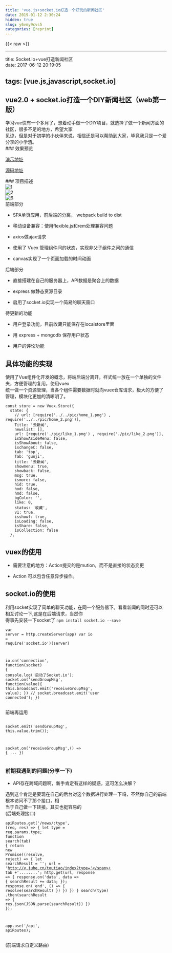 ```yaml
---
title: 'vue.js+socket.io打造一个好玩的新闻社区' 
date: 2019-01-12 2:30:24
hidden: true
slug: y6vmy9cvs5
categories: [reprint]
---
```


{{< raw >}}

                    
<hr>
<p>title: Socket.io+vue打造新闻社区<br>date: 2017-06-12 20:19:05</p>
<h2 id="articleHeader0">tags: [vue.js,javascript,socket.io]</h2>
<h2 id="articleHeader1">vue2.0 + socket.io打造一个DIY新闻社区（web第一版）</h2>
<p>学习vue快有一个多月了，想着动手做一个DIY项目，就选择了做一个新闻方面的社区，很多不足的地方，希望大家  <br>  见谅，但是对于初学的小伙伴来说，相信还是可以帮助到大家，毕竟我只是一个爱分享的小学渣。<br>  ### 效果预览</p>
<p><a href="https://keephhh.com/news" rel="nofollow noreferrer" target="_blank">演示地址</a></p>
<p><a href="https://github.com/keephhh/news" rel="nofollow noreferrer" target="_blank">源码地址 </a></p>
<p>### 项目描述<br><span class="img-wrap"><img data-src="/img/remote/1460000009813479" src="https://static.alili.tech/img/remote/1460000009813479" alt="1" title="1" style="cursor: pointer;"></span><br><span class="img-wrap"><img data-src="/img/remote/1460000009813480?w=375&amp;h=667" src="https://static.alili.tech/img/remote/1460000009813480?w=375&amp;h=667" alt="2" title="2" style="cursor: pointer;"></span><br><span class="img-wrap"><img data-src="/img/remote/1460000009813481" src="https://static.alili.tech/img/remote/1460000009813481" alt="6" title="6" style="cursor: pointer;"></span><br>  前端部分</p>
<ul>
<li><p>SPA单页应用，前后端的分离， webpack build to dist</p></li>
<li><p>移动设备兼容：使用flexible.js和rem处理兼容问题</p></li>
<li><p>axios做ajax请求</p></li>
<li><p>使用了 Vuex 管理组件间的状态，实现非父子组件之间的通信</p></li>
<li><p>canvas实现了一个页面加载的时间动画</p></li>
</ul>
<p>后端部分</p>
<ul>
<li><p>直接搭建在自己的服务器上，API数据是聚合上的数据</p></li>
<li><p>express 做静态资源目录</p></li>
<li><p>启用了socket.io实现一个简易的聊天窗口</p></li>
</ul>
<p>待更新的功能</p>
<ul>
<li><p>用户登录功能，目前收藏只能保存在localstore里面</p></li>
<li><p>用 express + mongodb 保存用户状态</p></li>
<li><p>用户的评论功能</p></li>
</ul>
<h2 id="articleHeader2">具体功能的实现</h2>
<p>使用了Vue组件化开发的概念，将端后端分离开，样式统一放在一个单独的文件夹，方便管理的复用，使用vuex  <br>统一做一个资源管理，当各个组件需要数据时就向vuex仓库请求，极大的方便了管理，模块化更加的清晰明了。</p>
<div class="widget-codetool" style="display:none;">
      <div class="widget-codetool--inner">
      <span class="selectCode code-tool" data-toggle="tooltip" data-placement="top" title="" data-original-title="全选"></span>
      <span type="button" class="copyCode code-tool" data-toggle="tooltip" data-placement="top" data-clipboard-text="const store = new Vuex.Store({
  state: {
    // url: [require('../../pic/home_1.png') , require('../../pic/home_2.png')],
    Title: '云新闻',
    newslist: [],
    url: [require('./pic/like_1.png') , require('./pic/like_2.png')],
    isShowAsideMenu: false,
    isShowAbout: false,
    ischangeC: false,
    tab: 'top',
    Tab: 'guoji',
    title: '云新闻',
    showmenu: true,
    showback: false,
    msg: true,
    ismore: false,
    hid: true,
    hod: false,
    hmd: false,
    bgColor: '',
    like: 0,
    status: '收藏',
    v1: true,
    isshowf: true,
    isLoading: false,
    isShare: false,
    isCollection: false
  },
" title="" data-original-title="复制"></span>
      <span type="button" class="saveToNote code-tool" data-toggle="tooltip" data-placement="top" title="" data-original-title="放进笔记"></span>
      </div>
      </div><pre class="javascript hljs"><code class="javascript"><span class="hljs-keyword">const</span> store = <span class="hljs-keyword">new</span> Vuex.Store({
  <span class="hljs-attr">state</span>: {
    <span class="hljs-comment">// url: [require('../../pic/home_1.png') , require('../../pic/home_2.png')],</span>
    Title: <span class="hljs-string">'云新闻'</span>,
    <span class="hljs-attr">newslist</span>: [],
    <span class="hljs-attr">url</span>: [<span class="hljs-built_in">require</span>(<span class="hljs-string">'./pic/like_1.png'</span>) , <span class="hljs-built_in">require</span>(<span class="hljs-string">'./pic/like_2.png'</span>)],
    <span class="hljs-attr">isShowAsideMenu</span>: <span class="hljs-literal">false</span>,
    <span class="hljs-attr">isShowAbout</span>: <span class="hljs-literal">false</span>,
    <span class="hljs-attr">ischangeC</span>: <span class="hljs-literal">false</span>,
    <span class="hljs-attr">tab</span>: <span class="hljs-string">'top'</span>,
    <span class="hljs-attr">Tab</span>: <span class="hljs-string">'guoji'</span>,
    <span class="hljs-attr">title</span>: <span class="hljs-string">'云新闻'</span>,
    <span class="hljs-attr">showmenu</span>: <span class="hljs-literal">true</span>,
    <span class="hljs-attr">showback</span>: <span class="hljs-literal">false</span>,
    <span class="hljs-attr">msg</span>: <span class="hljs-literal">true</span>,
    <span class="hljs-attr">ismore</span>: <span class="hljs-literal">false</span>,
    <span class="hljs-attr">hid</span>: <span class="hljs-literal">true</span>,
    <span class="hljs-attr">hod</span>: <span class="hljs-literal">false</span>,
    <span class="hljs-attr">hmd</span>: <span class="hljs-literal">false</span>,
    <span class="hljs-attr">bgColor</span>: <span class="hljs-string">''</span>,
    <span class="hljs-attr">like</span>: <span class="hljs-number">0</span>,
    <span class="hljs-attr">status</span>: <span class="hljs-string">'收藏'</span>,
    <span class="hljs-attr">v1</span>: <span class="hljs-literal">true</span>,
    <span class="hljs-attr">isshowf</span>: <span class="hljs-literal">true</span>,
    <span class="hljs-attr">isLoading</span>: <span class="hljs-literal">false</span>,
    <span class="hljs-attr">isShare</span>: <span class="hljs-literal">false</span>,
    <span class="hljs-attr">isCollection</span>: <span class="hljs-literal">false</span>
  },
</code></pre>
<h2 id="articleHeader3">vuex的使用</h2>
<ul>
<li><p>需要注意的地方：Action提交的是mution，而不是直接的状态变更</p></li>
<li><p>Action 可以包含任意异步操作。</p></li>
</ul>
<h2 id="articleHeader4">socket.io的使用</h2>
<p>利用socket实现了简单的聊天功能，在同一个服务器下。看看新闻的同时还可以相互讨论一下,这是在后端请求，当然你  <br>得事先安装一下socket了 <code>npm install socket.io --save</code></p>
<div class="widget-codetool" style="display:none;">
      <div class="widget-codetool--inner">
      <span class="selectCode code-tool" data-toggle="tooltip" data-placement="top" title="" data-original-title="全选"></span>
      <span type="button" class="copyCode code-tool" data-toggle="tooltip" data-placement="top" data-clipboard-text="var server = http.createServer(app)
var io = require('socket.io')(server)

io.on('connection', function(socket) {
  console.log('启动了Socket.io');
  socket.on('sendGroupMsg', function(value){
    this.broadcast.emit('receiveGroupMsg', value);
  })
  // socket.broadcast.emit('user connected');
})" title="" data-original-title="复制"></span>
      <span type="button" class="saveToNote code-tool" data-toggle="tooltip" data-placement="top" title="" data-original-title="放进笔记"></span>
      </div>
      </div><pre class="javascript hljs"><code class="javascript"><span class="hljs-keyword">var</span> server = http.createServer(app)
<span class="hljs-keyword">var</span> io = <span class="hljs-built_in">require</span>(<span class="hljs-string">'socket.io'</span>)(server)

io.on(<span class="hljs-string">'connection'</span>, <span class="hljs-function"><span class="hljs-keyword">function</span>(<span class="hljs-params">socket</span>) </span>{
  <span class="hljs-built_in">console</span>.log(<span class="hljs-string">'启动了Socket.io'</span>);
  socket.on(<span class="hljs-string">'sendGroupMsg'</span>, <span class="hljs-function"><span class="hljs-keyword">function</span>(<span class="hljs-params">value</span>)</span>{
    <span class="hljs-keyword">this</span>.broadcast.emit(<span class="hljs-string">'receiveGroupMsg'</span>, value);
  })
  <span class="hljs-comment">// socket.broadcast.emit('user connected');</span>
})</code></pre>
<p>前端再运用</p>
<div class="widget-codetool" style="display:none;">
      <div class="widget-codetool--inner">
      <span class="selectCode code-tool" data-toggle="tooltip" data-placement="top" title="" data-original-title="全选"></span>
      <span type="button" class="copyCode code-tool" data-toggle="tooltip" data-placement="top" data-clipboard-text="  socket.emit('sendGroupMsg', this.value.trim());

  socket.on('receiveGroupMsg',() => {
    ...
  })" title="" data-original-title="复制"></span>
      <span type="button" class="saveToNote code-tool" data-toggle="tooltip" data-placement="top" title="" data-original-title="放进笔记"></span>
      </div>
      </div><pre class="javascript hljs"><code class="javascript">  socket.emit(<span class="hljs-string">'sendGroupMsg'</span>, <span class="hljs-keyword">this</span>.value.trim());

  socket.on(<span class="hljs-string">'receiveGroupMsg'</span>,() =&gt; {
    ...
  })</code></pre>
<h3 id="articleHeader5">前期我遇到的问题(分享一下)</h3>
<ul><li><p>API存在跨域问题啊，新手肯定有这样的疑惑，这可怎么决解？</p></li></ul>
<p>遇到这个肯定是要现在自己的后台对这个数据进行处理一下吗，不然你自己的前端根本访问不了那个接口，相  <br> 当于自己做一下转接。其实也挺容易的  <br> (后端处理接口)</p>
<div class="widget-codetool" style="display:none;">
      <div class="widget-codetool--inner">
      <span class="selectCode code-tool" data-toggle="tooltip" data-placement="top" title="" data-original-title="全选"></span>
      <span type="button" class="copyCode code-tool" data-toggle="tooltip" data-placement="top" data-clipboard-text="apiRoutes.get('/news/:type', (req, res) => {
  let type = req.params.type;
  function search(tab) {
    return new Promise((resolve, reject) => {
      let searchResult = '';
      url = 'http://v.juhe.cn/toutiao/index?type='+ tab +'........';
      http.get(url, response => {
        response.on('data', data => {
          searchResult += data;
        });
        response.on('end', () => {
          resolve(searchResult)
        })
      })
    })
  }
  search(type)
    .then(searchResult => {
      res.json(JSON.parse(searchResult))
    })
});

app.use('/api', apiRoutes);" title="" data-original-title="复制"></span>
      <span type="button" class="saveToNote code-tool" data-toggle="tooltip" data-placement="top" title="" data-original-title="放进笔记"></span>
      </div>
      </div><pre class="javascript hljs"><code class="javascript">apiRoutes.get(<span class="hljs-string">'/news/:type'</span>, (req, res) =&gt; {
  <span class="hljs-keyword">let</span> type = req.params.type;
  <span class="hljs-function"><span class="hljs-keyword">function</span> <span class="hljs-title">search</span>(<span class="hljs-params">tab</span>) </span>{
    <span class="hljs-keyword">return</span> <span class="hljs-keyword">new</span> <span class="hljs-built_in">Promise</span>(<span class="hljs-function">(<span class="hljs-params">resolve, reject</span>) =&gt;</span> {
      <span class="hljs-keyword">let</span> searchResult = <span class="hljs-string">''</span>;
      url = <span class="hljs-string">'http://v.juhe.cn/toutiao/index?type='</span>+ tab +<span class="hljs-string">'........'</span>;
      http.get(url, response =&gt; {
        response.on(<span class="hljs-string">'data'</span>, data =&gt; {
          searchResult += data;
        });
        response.on(<span class="hljs-string">'end'</span>, () =&gt; {
          resolve(searchResult)
        })
      })
    })
  }
  search(type)
    .then(<span class="hljs-function"><span class="hljs-params">searchResult</span> =&gt;</span> {
      res.json(<span class="hljs-built_in">JSON</span>.parse(searchResult))
    })
});

app.use(<span class="hljs-string">'/api'</span>, apiRoutes);</code></pre>
<p>(前端请求自定义路由)</p>
<div class="widget-codetool" style="display:none;">
      <div class="widget-codetool--inner">
      <span class="selectCode code-tool" data-toggle="tooltip" data-placement="top" title="" data-original-title="全选"></span>
      <span type="button" class="copyCode code-tool" data-toggle="tooltip" data-placement="top" data-clipboard-text="this.axios.get('/api/news/' + type)
    .then(data => {
          // console.log(data);

          if(data.status) {
            this.$store.commit('changeTab', {news: data.data.result.data, type: type, isloading: false})
            this.$store.commit('details', {data: this.$store.state.Title, fa: true, fb: false, fc: true,})
          }
      })" title="" data-original-title="复制"></span>
      <span type="button" class="saveToNote code-tool" data-toggle="tooltip" data-placement="top" title="" data-original-title="放进笔记"></span>
      </div>
      </div><pre class="javascript hljs"><code class="javascript"><span class="hljs-keyword">this</span>.axios.get(<span class="hljs-string">'/api/news/'</span> + type)
    .then(<span class="hljs-function"><span class="hljs-params">data</span> =&gt;</span> {
          <span class="hljs-comment">// console.log(data);</span>

          <span class="hljs-keyword">if</span>(data.status) {
            <span class="hljs-keyword">this</span>.$store.commit(<span class="hljs-string">'changeTab'</span>, {<span class="hljs-attr">news</span>: data.data.result.data, <span class="hljs-attr">type</span>: type, <span class="hljs-attr">isloading</span>: <span class="hljs-literal">false</span>})
            <span class="hljs-keyword">this</span>.$store.commit(<span class="hljs-string">'details'</span>, {<span class="hljs-attr">data</span>: <span class="hljs-keyword">this</span>.$store.state.Title, <span class="hljs-attr">fa</span>: <span class="hljs-literal">true</span>, <span class="hljs-attr">fb</span>: <span class="hljs-literal">false</span>, <span class="hljs-attr">fc</span>: <span class="hljs-literal">true</span>,})
          }
      })</code></pre>
<p>刚学的小伙伴们是不是瞬间觉得还是自己可以处理的呢，实在不行你就把我的项目拷到自己的目录下安装运行一  <br>下，再研究一下。但是一个很难受的事就是我请求的API放在自己的网站服务器上，由于我的域名是https的，API  <br>里面的文章详情的地址是http，还没备案，存在打不开的缺陷， 但是你们自己拷贝到自己的电脑下正常安装依赖  <br>运行还是没问题的了，请谅解，不是不可以访问哦。  </p>
<p>安装并运行</p>
<div class="widget-codetool" style="display:none;">
      <div class="widget-codetool--inner">
      <span class="selectCode code-tool" data-toggle="tooltip" data-placement="top" title="" data-original-title="全选"></span>
      <span type="button" class="copyCode code-tool" data-toggle="tooltip" data-placement="top" data-clipboard-text="# install dependencies
npm install

# serve with hot reload at localhost:8080
npm run dev

# build for production with minification
npm run build

# build for production and view the bundle analyzer report
npm run build --report" title="" data-original-title="复制"></span>
      <span type="button" class="saveToNote code-tool" data-toggle="tooltip" data-placement="top" title="" data-original-title="放进笔记"></span>
      </div>
      </div><pre class="bash hljs"><code class="bash"><span class="hljs-comment"># install dependencies</span>
npm install

<span class="hljs-comment"># serve with hot reload at localhost:8080</span>
npm run dev

<span class="hljs-comment"># build for production with minification</span>
npm run build

<span class="hljs-comment"># build for production and view the bundle analyzer report</span>
npm run build --report</code></pre>

                
{{< /raw >}}

# 版权声明
本文资源来源互联网，仅供学习研究使用，版权归该资源的合法拥有者所有，

本文仅用于学习、研究和交流目的。转载请注明出处、完整链接以及原作者。

原作者若认为本站侵犯了您的版权，请联系我们，我们会立即删除！

## 原文标题
vue.js+socket.io打造一个好玩的新闻社区

## 原文链接
[https://segmentfault.com/a/1190000009813474](https://segmentfault.com/a/1190000009813474)


